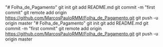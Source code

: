 "# Folha_de_Pagamento"  git init git add README.md git commit -m "first commit" git remote add origin https://github.com/MarcosPauloRMM/Folha_de_Pagamento.git git push -u origin master 
"# Folha_de_Pagamento"  git init git add README.md git commit -m "first commit" git remote add origin https://github.com/MarcosPauloRMM/Folha_de_Pagamento.git git push -u origin master 
